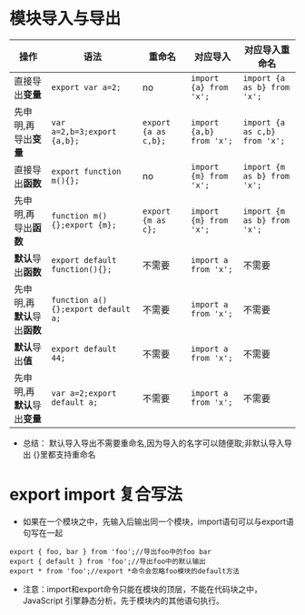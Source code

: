 # 模块导入与导出
操作|语法|重命名|对应导入|对应导入重命名
-|-|-|-|-
直接导出<b>变量</b>|```export var a=2;```|no|```import {a} from 'x';```|```import {a as b} from 'x';```
先申明,再导出<b>变量</b>|```var a=2,b=3;export {a,b};```|```export {a as c,b};```|```import {a,b} from 'x';```|```import {a as c,b} from 'x';```
直接导出<b>函数</b>|```export function m(){};```|no|```import {m} from 'x';```|```import {m as b} from 'x';```
先申明,再导出<b>函数</b>|```function m(){};export {m};```|```export {m as c};```|```import {m} from 'x';```|```import {m as b} from 'x';```
<b>默认</b>导出<b>函数</b>|```export default function(){};```|不需要|```import a from 'x';```|不需要
先申明,再<b>默认</b>导出<b>函数</b>|```function a(){};export default a;```|不需要|```import a from 'x';```|不需要
<b>默认</b>导出<b>值</b>|```export default 44;```|不需要|```import a from 'x';```|不需要
先申明,再<b>默认</b>导出<b>变量</b>|```var a=2;export default a;```|不需要|```import a from 'x';```|不需要

* 总结： 默认导入导出不需要重命名,因为导入的名字可以随便取;非默认导入导出 {}里都支持重命名

# export import 复合写法
* 如果在一个模块之中，先输入后输出同一个模块，import语句可以与export语句写在一起
```
export { foo, bar } from 'foo';//导出foo中的foo bar
export { default } from 'foo';//导出foo中的默认输出
export * from 'foo';//export *命令会忽略foo模块的default方法
```

* 注意：import和export命令只能在模块的顶层，不能在代码块之中，JavaScript 引擎静态分析，先于模块内的其他语句执行。
